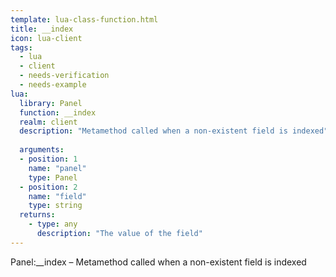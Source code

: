 ```yaml
---
template: lua-class-function.html
title: __index
icon: lua-client
tags:
  - lua
  - client
  - needs-verification
  - needs-example
lua:
  library: Panel
  function: __index
  realm: client
  description: "Metamethod called when a non-existent field is indexed"
  
  arguments:
  - position: 1
    name: "panel"
    type: Panel
  - position: 2
    name: "field"
    type: string
  returns:
    - type: any
      description: "The value of the field"
---
```


<div class="lua__search__keywords">
Panel:__index &#x2013; Metamethod called when a non-existent field is indexed
</div>
